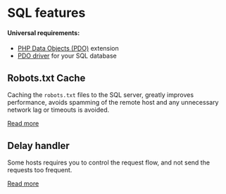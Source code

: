 # SQL features

#### Universal requirements:
- [PHP Data Objects (PDO)](http://php.net/manual/en/book.pdo.php) extension
- [PDO driver](http://php.net/manual/en/pdo.drivers.php) for your SQL database

## Robots.txt Cache
Caching the `robots.txt` files to the SQL server, greatly improves performance, avoids spamming of the remote host and any unnecessary network lag or timeouts is avoided.

[Read more](cache.md)

## Delay handler
Some hosts requires you to control the request flow, and not send the requests too frequent.

[Read more](delay.md)
